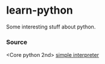 # learn-python
Some interesting stuff about python.

### Source
<Core python 2nd>
[simple interpreter](https://github.com/aosabook/500lines/blob/master/interpreter/interpreter.markdown)
